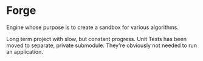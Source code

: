 # Forge

Engine whose purpose is to create a sandbox for various algorithms.

Long term project with slow, but constant progress.
Unit Tests has been moved to separate, private submodule. They're obviously not needed to run an application.

